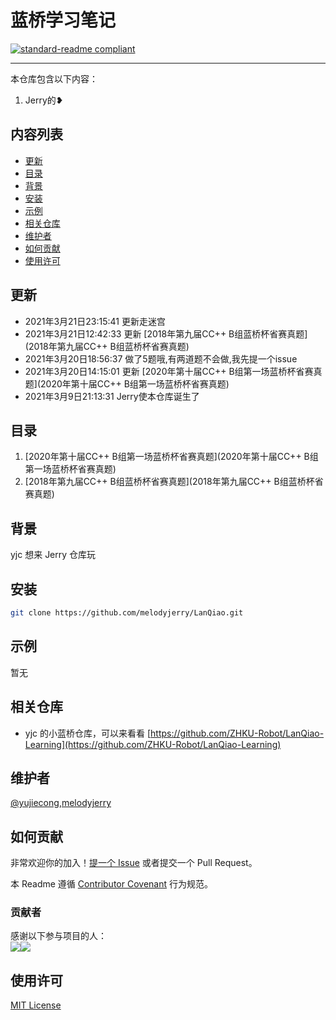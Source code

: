 # 蓝桥学习笔记

[![standard-readme compliant](https://img.shields.io/badge/readme%20style-standard-brightgreen.svg?style=flat-square)](.)

***

本仓库包含以下内容：

1. Jerry的❥

## 内容列表

- [更新](#更新)
- [目录](#目录)
- [背景](#背景)
- [安装](#安装)
- [示例](#示例)
- [相关仓库](#相关仓库)
- [维护者](#维护者)
- [如何贡献](#如何贡献)
- [使用许可](#使用许可)

## 更新

- 2021年3月21日23:15:41 更新走迷宫
- 2021年3月21日12:42:33 更新 [2018年第九届CC++ B组蓝桥杯省赛真题](2018年第九届CC++ B组蓝桥杯省赛真题) 
- 2021年3月20日18:56:37 做了5题哦,有两道题不会做,我先提一个issue
- 2021年3月20日14:15:01 更新 [2020年第十届CC++ B组第一场蓝桥杯省赛真题](2020年第十届CC++ B组第一场蓝桥杯省赛真题) 
- 2021年3月9日21:13:31 Jerry使本仓库诞生了

## 目录

1. [2020年第十届CC++ B组第一场蓝桥杯省赛真题](2020年第十届CC++ B组第一场蓝桥杯省赛真题) 
2.  [2018年第九届CC++ B组蓝桥杯省赛真题](2018年第九届CC++ B组蓝桥杯省赛真题) 

## 背景

yjc 想来 Jerry 仓库玩

## 安装

```sh
git clone https://github.com/melodyjerry/LanQiao.git
```


## 示例

暂无

## 相关仓库

- yjc 的小蓝桥仓库，可以来看看 [https://github.com/ZHKU-Robot/LanQiao-Learning](https://github.com/ZHKU-Robot/LanQiao-Learning)

## 维护者

[@yujiecong](https://github.com/yujiecong),[melodyjerry](https://github.com/melodyjerry)

## 如何贡献

非常欢迎你的加入！[提一个 Issue](./issues/new) 或者提交一个 Pull Request。


本 Readme 遵循 [Contributor Covenant](http://contributor-covenant.org/version/1/3/0/) 行为规范。

### 贡献者

感谢以下参与项目的人：  
<a href="graphs/contributors"><img src="https://avatars2.githubusercontent.com/u/44287052?s=60&amp;v=4" /></a><a href="graphs/contributors"><img src="https://avatars.githubusercontent.com/u/47730856?s=60&amp;v=4" /></a>

## 使用许可

[MIT License](./blob/master/LICENSE)